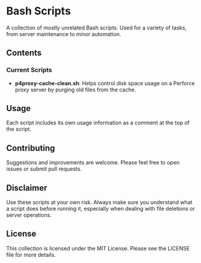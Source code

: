 # Bash Scripts

A collection of mostly unrelated Bash scripts. Used for a variety of tasks, from server maintenance to minor automation.

## Contents

### Current Scripts

- **p4proxy-cache-clean.sh**: Helps control disk space usage on a Perforce proxy server by purging old files from the cache.

## Usage

Each script includes its own usage information as a comment at the top of the script.

## Contributing

Suggestions and improvements are welcome. Please feel free to open issues or submit pull requests.

## Disclaimer

Use these scripts at your own risk. Always make sure you understand what a script does before running it, especially when dealing with file deletions or server operations.

## License

This collection is licensed under the MIT License. Please see the LICENSE file for more details.